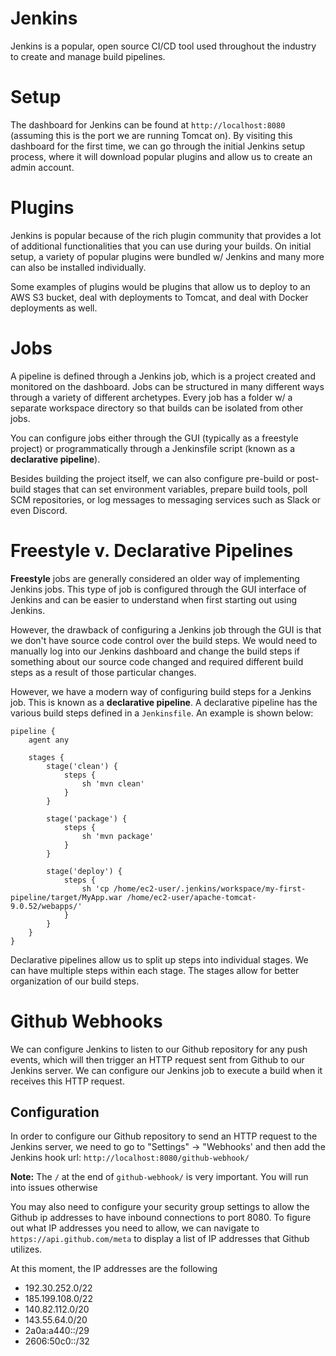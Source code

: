 # Jenkins

Jenkins is a popular, open source CI/CD tool used throughout the industry to create and manage build pipelines.

# Setup
The dashboard for Jenkins can be found at `http://localhost:8080` (assuming this is the port we are running Tomcat on). By visiting this dashboard for the first time, we can go through the initial Jenkins setup process, where it will download popular plugins and allow us to create an admin account.

# Plugins
Jenkins is popular because of the rich plugin community that provides a lot of additional functionalities that you can use during your builds. On initial setup, a variety of popular plugins were bundled w/ Jenkins and many more can also be installed individually.

Some examples of plugins would be plugins that allow us to deploy to an AWS S3 bucket, deal with deployments to Tomcat, and deal with Docker deployments as well.

# Jobs
A pipeline is defined through a Jenkins job, which is a project created and monitored on the dashboard. Jobs can be structured in many different ways through a variety of different archetypes. Every job has a folder w/ a separate workspace directory so that builds can be isolated from other jobs.

You can configure jobs either through the GUI (typically as a freestyle project) or programmatically through a Jenkinsfile script (known as a **declarative pipeline**).

Besides building the project itself, we can also configure pre-build or post-build stages that can set environment variables, prepare build tools, poll SCM repositories, or log messages to messaging services such as Slack or even Discord.

# Freestyle v. Declarative Pipelines
**Freestyle** jobs are generally considered an older way of implementing Jenkins jobs. This type of job is configured through the GUI interface of Jenkins and can be easier to understand when first starting out using Jenkins.

However, the drawback of configuring a Jenkins job through the GUI is that we don't have source code control over the build steps. We would need to manually log into our Jenkins dashboard and change the build steps if something about our source code changed and required different build steps as a result of those particular changes.

However, we have a modern way of configuring build steps for a Jenkins job. This is known as a **declarative pipeline**. A declarative pipeline has the various build steps defined in a `Jenkinsfile`. An example is shown below:

```text
pipeline {
    agent any

    stages {
        stage('clean') {
            steps {
                sh 'mvn clean'
            }
        }

        stage('package') {
            steps {
                sh 'mvn package'
            }
        }

        stage('deploy') {
            steps {
                sh 'cp /home/ec2-user/.jenkins/workspace/my-first-pipeline/target/MyApp.war /home/ec2-user/apache-tomcat-9.0.52/webapps/'
            }
        }
    }
}
```

Declarative pipelines allow us to split up steps into individual stages. We can have multiple steps within each stage. The stages allow for better organization of our build steps.

# Github Webhooks
We can configure Jenkins to listen to our Github repository for any push events, which will then trigger an HTTP request sent from Github to our Jenkins server. We can configure our Jenkins job to execute a build when it receives this HTTP request.

## Configuration
In order to configure our Github repository to send an HTTP request to the Jenkins server, we need to go to "Settings" -> "Webhooks' and then add the Jenkins hook url: `http://localhost:8080/github-webhook/`

**Note:** The `/` at the end of `github-webhook/` is very important. You will run into issues otherwise

You may also need to configure your security group settings to allow the Github ip addresses to have inbound connections to port 8080. To figure out what IP addresses you need to allow, we can navigate to `https://api.github.com/meta` to display a list of IP addresses that Github utilizes.

At this moment, the IP addresses are the following
- 192.30.252.0/22
- 185.199.108.0/22
- 140.82.112.0/20
- 143.55.64.0/20
- 2a0a:a440::/29
- 2606:50c0::/32